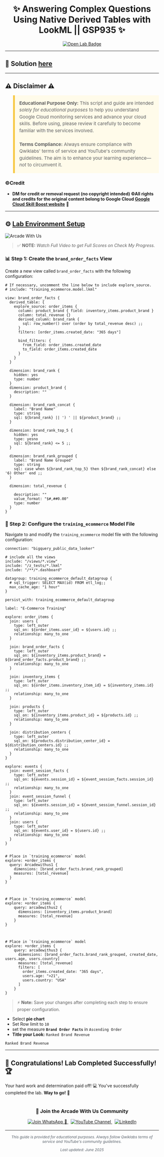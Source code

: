 <h1 align="center">
✨  Answering Complex Questions Using Native Derived Tables with LookML || GSP935 ✨
</h1>

<div align="center">
  <a href="https://www.cloudskillsboost.google/focuses/21214?parent=catalog"_blank" rel="noopener noreferrer">
    <img src="https://img.shields.io/badge/Open_Lab-Cloud_Skills_Boost-4285F4?style=for-the-badge&logo=google&logoColor=white&labelColor=34A853" alt="Open Lab Badge">
  </a>
</div>

---

## 🔑 Solution [here]()

---

## ⚠️ Disclaimer ⚠️

<blockquote style="background-color: #fffbea; border-left: 6px solid #f7c948; padding: 1em; font-size: 15px; line-height: 1.5;">
  <strong>Educational Purpose Only:</strong> This script and guide are intended <em>solely for educational purposes</em> to help you understand Google Cloud monitoring services and advance your cloud skills. Before using, please review it carefully to become familiar with the services involved.
  <br><br>
  <strong>Terms Compliance:</strong> Always ensure compliance with Qwiklabs' terms of service and YouTube's community guidelines. The aim is to enhance your learning experience—<em>not</em> to circumvent it.
</blockquote>

### ©Credit
- **DM for credit or removal request (no copyright intended) ©All rights and credits for the original content belong to Google Cloud [Google Cloud Skill Boost website](https://www.cloudskillsboost.google/)** 🙏

---

## ⚙️ <ins>Lab Environment Setup</ins>
![Arcade With Us](https://github.com/user-attachments/assets/1a2d8b5f-1a0d-4659-b846-5b56e679a1a9)

> ✅ **NOTE:** *Watch Full Video to get Full Scores on Check My Progress.*

### 📊 Step 1: Create the `brand_order_facts` View

Create a new view called `brand_order_facts` with the following configuration:

```lookml
# If necessary, uncomment the line below to include explore_source.
# include: "training_ecommerce.model.lkml"

view: brand_order_facts {
  derived_table: {
    explore_source: order_items {
      column: product_brand { field: inventory_items.product_brand }
      column: total_revenue {}
      derived_column: brand_rank {
        sql: row_number() over (order by total_revenue desc) ;;
      }
      filters: [order_items.created_date: "365 days"]
      
      bind_filters: {
        from_field: order_items.created_date
        to_field: order_items.created_date
      }
    }
  }
  
  dimension: brand_rank {
    hidden: yes
    type: number
  }
  dimension: product_brand {
    description: ""
  }
  
  dimension: brand_rank_concat {
    label: "Brand Name"
    type: string
    sql: ${brand_rank} || ') ' || ${product_brand} ;;
  }
  
  dimension: brand_rank_top_5 {
    hidden: yes
    type: yesno
    sql: ${brand_rank} <= 5 ;;
  }
  
  dimension: brand_rank_grouped {
    label: "Brand Name Grouped"
    type: string
    sql: case when ${brand_rank_top_5} then ${brand_rank_concat} else '6) Other' end ;;
  }
  
  dimension: total_revenue {

    description: ""
    value_format: "$#,##0.00"
    type: number
  }
}

```

### 📝 Step 2: Configure the `training_ecommerce` Model File

Navigate to and modify the `training_ecommerce` model file with the following configuration:

```lookml
connection: "bigquery_public_data_looker"

# include all the views
include: "/views/*.view"
include: "/z_tests/*.lkml"
include: "/**/*.dashboard"

datagroup: training_ecommerce_default_datagroup {
  # sql_trigger: SELECT MAX(id) FROM etl_log;;
  max_cache_age: "1 hour"
}

persist_with: training_ecommerce_default_datagroup

label: "E-Commerce Training"

explore: order_items {
  join: users {
    type: left_outer
    sql_on: ${order_items.user_id} = ${users.id} ;;
    relationship: many_to_one
  }

  join: brand_order_facts {
    type: left_outer
    sql_on: ${inventory_items.product_brand} = ${brand_order_facts.product_brand} ;;
    relationship: many_to_one
  }

  join: inventory_items {
    type: left_outer
    sql_on: ${order_items.inventory_item_id} = ${inventory_items.id} ;;
    relationship: many_to_one
  }

  join: products {
    type: left_outer
    sql_on: ${inventory_items.product_id} = ${products.id} ;;
    relationship: many_to_one
  }

  join: distribution_centers {
    type: left_outer
    sql_on: ${products.distribution_center_id} = ${distribution_centers.id} ;;
    relationship: many_to_one
  }
}

explore: events {
  join: event_session_facts {
    type: left_outer
    sql_on: ${events.session_id} = ${event_session_facts.session_id} ;;
    relationship: many_to_one
  }
  join: event_session_funnel {
    type: left_outer
    sql_on: ${events.session_id} = ${event_session_funnel.session_id} ;;
    relationship: many_to_one
  }
  join: users {
    type: left_outer
    sql_on: ${events.user_id} = ${users.id} ;;
    relationship: many_to_one
  }
}


# Place in `training_ecommerce` model
explore: +order_items {
  query: Arcadewithus1 {
    dimensions: [brand_order_facts.brand_rank_grouped]
    measures: [total_revenue]
  }
}



# Place in `training_ecommerce` model
explore: +order_items {
    query: arcadewithus2 {
      dimensions: [inventory_items.product_brand]
      measures: [total_revenue]
    }
}



# Place in `training_ecommerce` model
explore: +order_items {
    query: arcadewithus3 {
      dimensions: [brand_order_facts.brand_rank_grouped, created_date, users.age, users.country]
      measures: [total_revenue]
      filters: [
        order_items.created_date: "365 days",
        users.age: ">21",
        users.country: "USA"
      ]
    }
}

```

> ⚡ **Note:** Save your changes after completing each step to ensure proper configuration.

* Select **pie chart**
* Set Row limit to `10`
* set the measure **`Brand Order Facts`** in `Ascending Order`
* **Title your Look:** `Ranked Brand Revenue`
```
Ranked Brand Revenue
```
---

## 🎉 **Congratulations! Lab Completed Successfully!** 🏆  

Your hard work and determination paid off! 💻
You've successfully completed the lab. **Way to go!** 🚀


<div align="center" style="padding: 5px;">
  <h3>📱 Join the Arcade With Us Community</h3>
  
  <a href="https://chat.whatsapp.com/KN3NvYNTJvU5xMCVTORJtS">
    <img src="https://img.shields.io/badge/Join_WhatsApp-25D366?style=for-the-badge&logo=whatsapp&logoColor=white" alt="Join WhatsApp 👥">
  </a>
  &nbsp;
  <a href="https://youtube.com/@arcadewithus_we?si=yeEby5M3k40gdX4l">
    <img src="https://img.shields.io/badge/Subscribe-Arcade%20With%20Us-FF0000?style=for-the-badge&logo=youtube&logoColor=white" alt="YouTube Channel">
  </a>
  &nbsp;
  <a href="https://www.linkedin.com/in/tripti-gupta-a28a6832b/">
    <img src="https://img.shields.io/badge/LINKEDIN-Tripti%20Gupta-0077B5?style=for-the-badge&logo=linkedin&logoColor=white" alt="LinkedIn">
</a>


</div>

---

<div align="center">
  <p style="font-size: 12px; color: #586069;">
    <em>This guide is provided for educational purposes. Always follow Qwiklabs terms of service and YouTube's community guidelines.</em>
  </p>
  <p style="font-size: 12px; color: #586069;">
    <em>Last updated: June 2025</em>
  </p>
</div>
